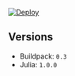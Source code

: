 [![Deploy](https://www.herokucdn.com/deploy/button.svg)](https://heroku.com/deploy)

## Versions

* Buildpack: `0.3`
* Julia: `1.0.0`

